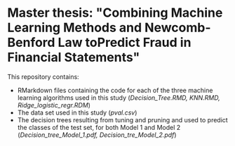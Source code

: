 # Master thesis: "Combining Machine Learning Methods and Newcomb-Benford Law toPredict Fraud in Financial Statements" 

This repository contains:

- RMarkdown files containing the code for each of the three machine learning algorithms used in this study (_Decision_Tree.RMD, KNN.RMD, Ridge_logistic_regr.RDM_)
- The data set used in this study (_pval.csv_)
- The decision trees resulting from tuning and pruning and used to predict the classes of the test set, for both Model 1 and Model 2 (_Decision_tree_Model_1.pdf, Decision_tre_Model_2.pdf_)

     
